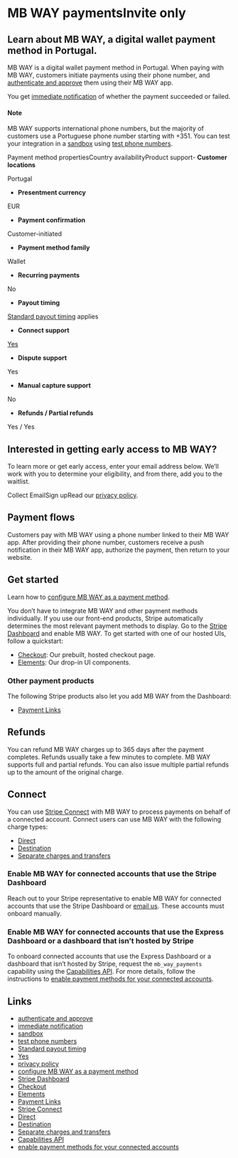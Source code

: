 # MB WAY paymentsInvite only

## Learn about MB WAY, a digital wallet payment method in Portugal.

MB WAY is a digital wallet payment method in Portugal. When paying with MB WAY,
customers initiate payments using their phone number, and [authenticate and
approve](https://docs.stripe.com/payments/payment-methods#customer-actions) them
using their MB WAY app.

You get [immediate
notification](https://docs.stripe.com/payments/payment-methods#payment-notification)
of whether the payment succeeded or failed.

#### Note

MB WAY supports international phone numbers, but the majority of customers use a
Portuguese phone number starting with +351. You can test your integration in a
[sandbox](https://docs.stripe.com/sandboxes) using [test phone
numbers](https://docs.stripe.com/payments/mb-way/accept-a-payment#web-test-integration).

Payment method propertiesCountry availabilityProduct support- **Customer
locations**

Portugal
- **Presentment currency**

EUR
- **Payment confirmation**

Customer-initiated
- **Payment method family**

Wallet
- **Recurring payments**

No
- **Payout timing**

[Standard payout timing](https://docs.stripe.com/payouts#payout-speed) applies
- **Connect support**

[Yes](https://docs.stripe.com/payments/mb-way#connect)
- **Dispute support**

Yes
- **Manual capture support**

No
- **Refunds / Partial refunds**

Yes / Yes

## Interested in getting early access to MB WAY?

To learn more or get early access, enter your email address below. We’ll work
with you to determine your eligibility, and from there, add you to the waitlist.

Collect EmailSign upRead our [privacy policy](https://stripe.com/privacy).
## Payment flows

Customers pay with MB WAY using a phone number linked to their MB WAY app. After
providing their phone number, customers receive a push notification in their MB
WAY app, authorize the payment, then return to your website.

## Get started

Learn how to [configure MB WAY as a payment
method](https://docs.stripe.com/payments/mb-way/accept-a-payment).

You don’t have to integrate MB WAY and other payment methods individually. If
you use our front-end products, Stripe automatically determines the most
relevant payment methods to display. Go to the [Stripe
Dashboard](https://dashboard.stripe.com/settings/payment_methods) and enable MB
WAY. To get started with one of our hosted UIs, follow a quickstart:

- [Checkout](https://docs.stripe.com/checkout/quickstart): Our prebuilt, hosted
checkout page.
- [Elements](https://docs.stripe.com/payments/quickstart): Our drop-in UI
components.

### Other payment products

The following Stripe products also let you add MB WAY from the Dashboard:

- [Payment Links](https://docs.stripe.com/payment-links)

## Refunds

You can refund MB WAY charges up to 365 days after the payment completes.
Refunds usually take a few minutes to complete. MB WAY supports full and partial
refunds. You can also issue multiple partial refunds up to the amount of the
original charge.

## Connect

You can use [Stripe Connect](https://docs.stripe.com/connect/how-connect-works)
with MB WAY to process payments on behalf of a connected account. Connect users
can use MB WAY with the following charge types:

- [Direct](https://docs.stripe.com/connect/direct-charges)
- [Destination](https://docs.stripe.com/connect/destination-charges)
- [Separate charges and
transfers](https://docs.stripe.com/connect/separate-charges-and-transfers)

### Enable MB WAY for connected accounts that use the Stripe Dashboard

Reach out to your Stripe representative to enable MB WAY for connected accounts
that use the Stripe Dashboard or [email us](mailto:mb-way-support@stripe.com).
These accounts must onboard manually.

### Enable MB WAY for connected accounts that use the Express Dashboard or a dashboard that isn’t hosted by Stripe

To onboard connected accounts that use the Express Dashboard or a dashboard that
isn’t hosted by Stripe, request the `mb_way_payments` capability using the
[Capabilities API](https://docs.stripe.com/api/capabilities). For more details,
follow the instructions to [enable payment methods for your connected
accounts](https://docs.stripe.com/connect/account-capabilities).

## Links

- [authenticate and
approve](https://docs.stripe.com/payments/payment-methods#customer-actions)
- [immediate
notification](https://docs.stripe.com/payments/payment-methods#payment-notification)
- [sandbox](https://docs.stripe.com/sandboxes)
- [test phone
numbers](https://docs.stripe.com/payments/mb-way/accept-a-payment#web-test-integration)
- [Standard payout timing](https://docs.stripe.com/payouts#payout-speed)
- [Yes](https://docs.stripe.com/payments/mb-way#connect)
- [privacy policy](https://stripe.com/privacy)
- [configure MB WAY as a payment
method](https://docs.stripe.com/payments/mb-way/accept-a-payment)
- [Stripe Dashboard](https://dashboard.stripe.com/settings/payment_methods)
- [Checkout](https://docs.stripe.com/checkout/quickstart)
- [Elements](https://docs.stripe.com/payments/quickstart)
- [Payment Links](https://docs.stripe.com/payment-links)
- [Stripe Connect](https://docs.stripe.com/connect/how-connect-works)
- [Direct](https://docs.stripe.com/connect/direct-charges)
- [Destination](https://docs.stripe.com/connect/destination-charges)
- [Separate charges and
transfers](https://docs.stripe.com/connect/separate-charges-and-transfers)
- [Capabilities API](https://docs.stripe.com/api/capabilities)
- [enable payment methods for your connected
accounts](https://docs.stripe.com/connect/account-capabilities)